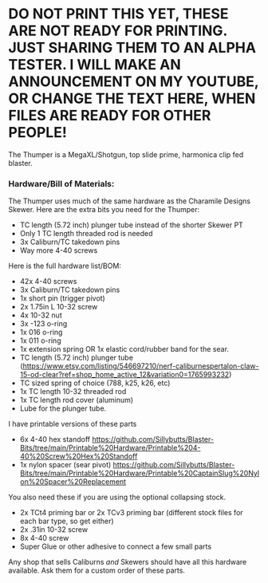 # DO NOT PRINT THIS YET, THESE ARE NOT READY FOR PRINTING. JUST SHARING THEM TO AN ALPHA TESTER. I WILL MAKE AN ANNOUNCEMENT ON MY YOUTUBE, OR CHANGE THE TEXT HERE, WHEN FILES ARE READY FOR OTHER PEOPLE!

The Thumper is a MegaXL/Shotgun, top slide prime, harmonica clip fed blaster.

### Hardware/Bill of Materials:

The Thumper uses much of the same hardware as the Charamile Designs Skewer. 
Here are the extra bits you need for the Thumper: 

- TC length (5.72 inch) plunger tube instead of the shorter Skewer PT
- Only 1 TC length threaded rod is needed
- 3x Caliburn/TC takedown pins
- Way more 4-40 screws

Here is the full hardware list/BOM:

- 42x 4-40 screws
- 3x Caliburn/TC takedown pins
- 1x short pin (trigger pivot)
- 2x 1.75in L 10-32 screw
- 4x 10-32 nut
- 3x -123 o-ring
- 1x 016 o-ring
- 1x 011 o-ring
- 1x extension spring OR 1x elastic cord/rubber band for the sear.
- TC length (5.72 inch) plunger tube (https://www.etsy.com/listing/546697210/nerf-caliburnespertalon-claw-15-od-clear?ref=shop_home_active_12&variation0=1765993232)
- TC sized spring of choice (788, k25, k26, etc)
- 1x TC length 10-32 threaded rod
- 1x TC length rod cover (aluminum)
- Lube for the plunger tube.

I have printable versions of these parts
- 6x 4-40 hex standoff https://github.com/Sillybutts/Blaster-Bits/tree/main/Printable%20Hardware/Printable%204-40%20Screw%20Hex%20Standoff
- 1x nylon spacer (sear pivot) https://github.com/Sillybutts/Blaster-Bits/tree/main/Printable%20Hardware/Printable%20CaptainSlug%20Nylon%20Spacer%20Replacement

You also need these if you are using the optional collapsing stock.
- 2x TCt4 priming bar or 2x TCv3 priming bar (different stock files for each bar type, so get either)
- 2x .31in 10-32 screw
- 8x 4-40 screw
- Super Glue or other adhesive to connect a few small parts

Any shop that sells Caliburns *and* Skewers should have all this hardware available. Ask them for a custom order of these parts.
